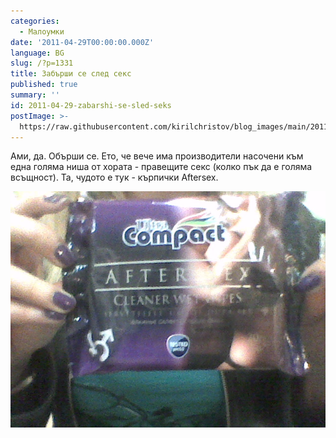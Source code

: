 ```yaml
---
categories:
  - Малоумки
date: '2011-04-29T00:00:00.000Z'
language: BG
slug: /?p=1331
title: Забърши се след секс
published: true
summary: ''
id: 2011-04-29-zabarshi-se-sled-seks
postImage: >-
  https://raw.githubusercontent.com/kirilchristov/blog_images/main/2011/04/Image0473-1.jpg
---
```


Ами, да. Обърши се. Ето, че вече има производители насочени към една голяма ниша от хората - правещите секс (колко пък да е голяма всъщност). Та, чудото е тук - кърпички Aftersex.

![after sex](https://raw.githubusercontent.com/kirilchristov/blog_images/main/2011/04/Image0473-1.jpg)
